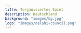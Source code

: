 ```yaml
---
title: Torganisiertes Spiel
description: Deutschland
background: "images/bg.jpg"
logo: "images/delphi-council.png"
---
```

